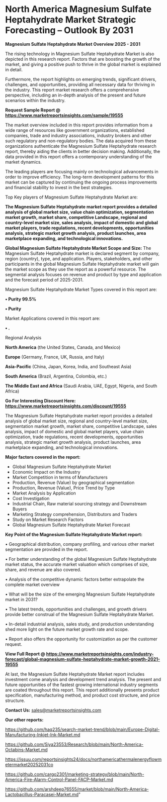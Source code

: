 # North America Magnesium Sulfate Heptahydrate Market Strategic Forecasting – Outlook By 2031

<Strong> Magnesium Sulfate Heptahydrate Market Overview 2025 - 2031</strong>

The rising technology in Magnesium Sulfate Heptahydrate Market is also depicted in this research report. Factors that are boosting the growth of the market, and giving a positive push to thrive in the global market is explained in detail.

Furthermore, the report highlights on emerging trends, significant drivers, challenges, and opportunities, providing all necessary data for thriving in the industry. This report market research offers a comprehensive perspective, including an in-depth analysis of the present and future scenarios within the industry.

<strong>Request Sample Report @ <a href=https://www.marketreportsinsights.com/sample/19555>https://www.marketreportsinsights.com/sample/19555</a></strong>

The market overview included in this report provides information from a wide range of resources like government organizations, established companies, trade and industry associations, industry brokers and other such regulatory and non-regulatory bodies. The data acquired from these organizations authenticate the Magnesium Sulfate Heptahydrate research report, thereby aiding the clients in better decision making. Additionally, the data provided in this report offers a contemporary understanding of the market dynamics.

The leading players are focusing mainly on technological advancements in order to improve efficiency. The long-term development patterns for this market can be captured by continuing the ongoing process improvements and financial stability to invest in the best strategies.

Top Key players of Magnesium Sulfate Heptahydrate Market are:

<strong>The Magnesium Sulfate Heptahydrate market report provides a detailed analysis of global market size, value chain optimization, segmentation market growth, market share, competitive Landscape, regional and country-level market size, sales analysis, impact of domestic and global market players, trade regulations, recent developments, opportunities analysis, strategic market growth analysis, product launches, area marketplace expanding, and technological innovations.</strong>

<strong><b>Global Magnesium Sulfate Heptahydrate Market Scope and Size:</b></strong>
The Magnesium Sulfate Heptahydrate market is declared segment by company, region (country), type, and application. Players, stakeholders, and other participants in the global Magnesium Sulfate Heptahydrate market will gain the market scope as they use the report as a powerful resource. The segmental analysis focuses on revenue and product by type and application and the forecast period of 2025-2031.

Magnesium Sulfate Heptahydrate Market Types covered in this report are:

<strong>• Purity 99.5%

• Purity</strong>

Market Applications covered in this report are:

<strong>• .</strong> 

Regional Analysis

<strong>North America</strong> (the United States, Canada, and Mexico)

<strong>Europe</strong> (Germany, France, UK, Russia, and Italy)

<strong>Asia-Pacific</strong> (China, Japan, Korea, India, and Southeast Asia)

<strong>South America</strong> (Brazil, Argentina, Colombia, etc.)

<strong>The Middle East and Africa</strong> (Saudi Arabia, UAE, Egypt, Nigeria, and South Africa)

<strong>Go For Interesting Discount Here: <a href=https://www.marketreportsinsights.com/discount/19555>https://www.marketreportsinsights.com/discount/19555</a></strong>

The Magnesium Sulfate Heptahydrate market report provides a detailed analysis of global market size, regional and country-level market size, segmentation market growth, market share, competitive Landscape, sales analysis, impact of domestic and global market players, value chain optimization, trade regulations, recent developments, opportunities analysis, strategic market growth analysis, product launches, area marketplace expanding, and technological innovations.

<strong><b>Major factors covered in the report:</b></strong>
<ul>
  <li>Global Magnesium Sulfate Heptahydrate Market </li>
  <li>Economic Impact on the Industry</li>
  <li>Market Competition in terms of Manufacturers</li>
  <li>Production, Revenue (Value) by geographical segmentation</li>
  <li>Production, Revenue (Value), Price Trend by Type</li>
  <li>Market Analysis by Application</li>
  <li>Cost Investigation</li>
  <li>Industrial Chain, Raw material sourcing strategy and Downstream Buyers</li>
  <li>Marketing Strategy comprehension, Distributors and Traders</li>
  <li>Study on Market Research Factors</li>
  <li>Global Magnesium Sulfate Heptahydrate Market Forecast</li>
</ul>

<strong><b>Key Point of the Magnesium Sulfate Heptahydrate Market report:</b></strong>

• Geographical distribution, company profiling, and various other market segmentation are provided in the report.

• For better understanding of the global Magnesium Sulfate Heptahydrate market status, the accurate market valuation which comprises of size, share, and revenue are also covered.

• Analysis of the competitive dynamic factors better extrapolate the complete market overview

• What will be the size of the emerging Magnesium Sulfate Heptahydrate market in 2031?

• The latest trends, opportunities and challenges, and growth drivers provide better construal of the Magnesium Sulfate Heptahydrate Market.

• In-detail industrial analysis, sales study, and production understanding shed more light on the future market growth rate and scope.

• Report also offers the opportunity for customization as per the customer request.

<strong><b>View Full Report @ <a href=https://www.marketreportsinsights.com/industry-forecast/global-magnesium-sulfate-heptahydrate-market-growth-2021-19555>https://www.marketreportsinsights.com/industry-forecast/global-magnesium-sulfate-heptahydrate-market-growth-2021-19555</a></b></strong>


At last, the Magnesium Sulfate Heptahydrate Market report includes investment come analysis and development trend analysis. The present and future opportunities of the fastest growing international industry segments are coated throughout this report. This report additionally presents product specification, manufacturing method, and product cost structure, and price structure.

<strong>Contact Us:</strong>
sales@marketreportsinsights.com

<strong>Our other reports:</strong>

<a href=https://github.com/haq235/search-market-trend/blob/main/Europe-Digital-Manufacturing-Inkjet-Ink-Market.md>https://github.com/haq235/search-market-trend/blob/main/Europe-Digital-Manufacturing-Inkjet-Ink-Market.md</a>

<a href=https://github.com/Siya23553/Research/blob/main/North-America-Octabins-Market.md>https://github.com/Siya23553/Research/blob/main/North-America-Octabins-Market.md</a>

<a href=https://issuu.com/reportsinsights24/docs/northamericathermalenergyflowmetermarket20252031co>https://issuu.com/reportsinsights24/docs/northamericathermalenergyflowmetermarket20252031co</a>

<a href=https://github.com/cargo2301/marketing-strategy/blob/main/North-America-Fire-Alarm-Control-Panel-FACP-Market.md>https://github.com/cargo2301/marketing-strategy/blob/main/North-America-Fire-Alarm-Control-Panel-FACP-Market.md</a>

<a href=https://github.com/arshdeep76555/market/blob/main/North-America-Lactobacillus-Paracasei-Market.md>https://github.com/arshdeep76555/market/blob/main/North-America-Lactobacillus-Paracasei-Market.md</a>"
